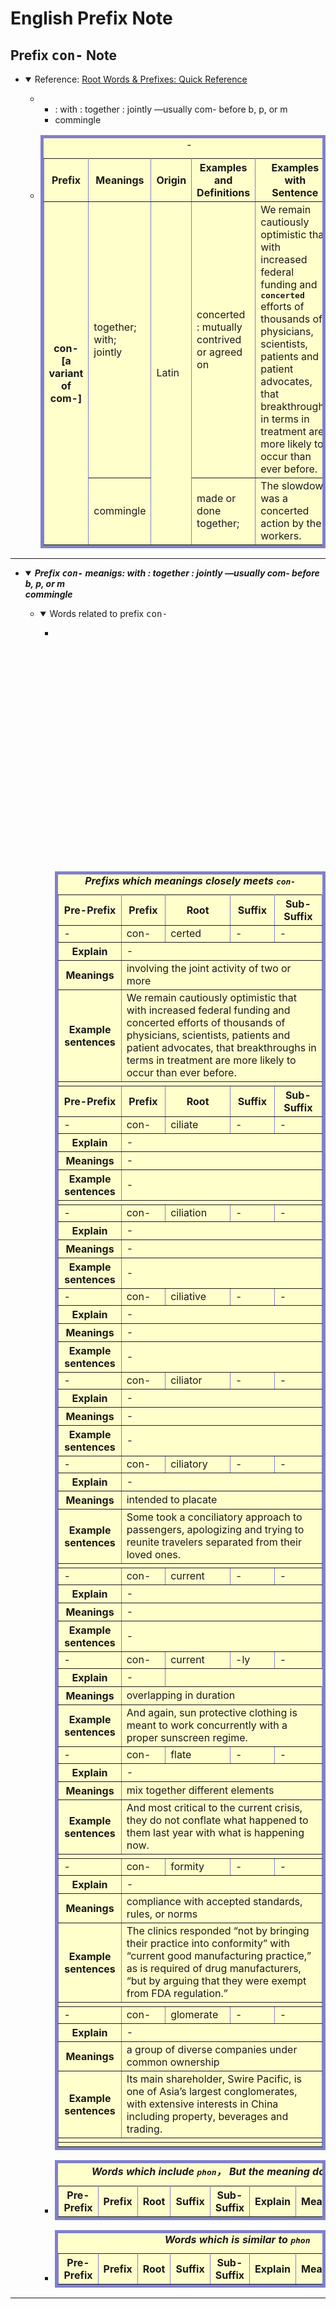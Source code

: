 # English Prefix Note
## <a id="english-prefix-con">Prefix <kbd>con-</kbd> Note</a>
  * <details open>
        <summary>
            Reference: <a href="https://www.learnthat.org/pages/view/roots.html">Root Words & Prefixes: Quick Reference</a>
        </summary>
        <ul style="disc">
            <li>
                <ul style="disc">
                    <li>: with : together : jointly —usually com- before b, p, or m</li>
                    <li>commingle</li>
                </ul>
            </li>
            <li>
                <!-- <table cellspacing="5"> -->
                <table cellspacing="5" border="5" bordercolor="#8080cc" bordercolorlight="#8080c0" bordercolordark="#400080" bgcolor="#ffffcc">
                    <caption>-</caption>
                    <tr>
                        <th>Prefix</th>
                        <th>Meanings</th>
                        <th>Origin</th>
                        <th>Examples and Definitions</th>
                        <th>Examples with Sentence</th>
                    </tr>
                    <tr>
                        <th rowspan="2">con-<br />[a variant of com-]</th>
                        <td>together; with; jointly</td>
                        <td rowspan="2">Latin</td>
                        <td> concerted : mutually contrived or agreed on </td>
                        <td> We remain cautiously optimistic that with increased federal funding and <kbd><b>concerted</b></kbd> efforts of thousands of physicians, scientists, patients and patient advocates, that breakthroughs in terms in treatment are more likely to occur than ever before. </td>
                    </tr>
                    <tr>
                        <td>commingle</td>
                        <td> made or done together; </td>
                        <td> The slowdown was a concerted action by the workers. </td>
                    </tr>
                </table>
            </li>
        </ul>
    </details>

----

  * <a id="english-prefix-con-table"></a><details open>
        <summary>
            <i><b>Prefix <kbd>con-</kbd> meanigs: with : together : jointly —usually com- before b, p, or m<br />commingle</b></i>
        </summary>
        <ul style="disc">
            <li>
                <details open>
                    <summary>
                        Words related to prefix <kbd>con-</kbd>
                    </summary>
                    <ul>
                        <li>
                            <!-- <table cellspacing="5"> -->
                            <table border="5" bordercolor="#8080cc" bordercolorlight="#8080c0" bordercolordark="#400080" bgcolor="#ffffcc">
                                <caption><i><b>Prefixs which meanings closely meets <kbd>con-</kbd></b></i></caption>
                                <tr>
                                    <th>Pre-Prefix</th>
                                    <th>Prefix</th>
                                    <th>Root</th>
                                    <th>Suffix</th>
                                    <th>Sub-Suffix</th>
                                </tr>
                                <tr>
                                    <td> - </td>
                                    <td> con- </td>
                                    <td> certed </td>
                                    <td> - </td>
                                    <td> - </td>
                                </tr>
                                <tr>
                                    <th>Explain</th>
                                    <td colspan="4"> - </td>
                                </tr>                             
                                <tr>
                                    <th>Meanings</th>
                                    <td colspan="4"> involving the joint activity of two or more </td>
                                </tr>                   
                                <tr>
                                    <th>Example sentences</th>
                                    <td colspan="4"> We remain cautiously optimistic that with increased federal funding and concerted efforts of thousands of physicians, scientists, patients and patient advocates, that breakthroughs in terms in treatment are more likely to occur than ever before. </td>
                                </tr>
                                <tr>
                                    <td colspan="5"></td>
                                </tr>
                                <tr>
                                    <th>Pre-Prefix</th>
                                    <th>Prefix</th>
                                    <th>Root</th>
                                    <th>Suffix</th>
                                    <th>Sub-Suffix</th>
                                </tr>
                                <tr>
                                    <td> - </td>
                                    <td> con- </td>
                                    <td> ciliate </td>
                                    <td> - </td>
                                    <td> - </td>
                                </tr>
                                <tr>
                                    <th>Explain</th>
                                    <td colspan="4"> - </td>
                                </tr>                             
                                <tr>
                                    <th>Meanings</th>
                                    <td colspan="4"> - </td>
                                </tr>                   
                                <tr>
                                    <th>Example sentences</th>
                                    <td colspan="4"> - </td>
                                </tr>
                                <tr>
                                    <td colspan="5"></td>
                                </tr>
                                <tr>
                                    <td> - </td>
                                    <td> con- </td>
                                    <td> ciliation </td>
                                    <td> - </td>
                                    <td> - </td>
                                </tr>
                                <tr>
                                    <th>Explain</th>
                                    <td colspan="4"> - </td>
                                </tr>                             
                                <tr>
                                    <th>Meanings</th>
                                    <td colspan="4"> - </td>
                                </tr>                   
                                <tr>
                                    <th>Example sentences</th>
                                    <td colspan="4"> - </td>
                                </tr>
                                <tr>
                                    <td> - </td>
                                    <td> con- </td>
                                    <td> ciliative </td>
                                    <td> - </td>
                                    <td> - </td>
                                </tr>
                                <tr>
                                    <th>Explain</th>
                                    <td colspan="4"> - </td>
                                </tr>                             
                                <tr>
                                    <th>Meanings</th>
                                    <td colspan="4"> - </td>
                                </tr>                   
                                <tr>
                                    <th>Example sentences</th>
                                    <td colspan="4"> - </td>
                                </tr>
                                <tr>
                                    <td> - </td>
                                    <td> con- </td>
                                    <td> ciliator </td>
                                    <td> - </td>
                                    <td> - </td>
                                </tr>
                                <tr>
                                    <th>Explain</th>
                                    <td colspan="4"> - </td>
                                </tr>                             
                                <tr>
                                    <th>Meanings</th>
                                    <td colspan="4"> - </td>
                                </tr>                   
                                <tr>
                                    <th>Example sentences</th>
                                    <td colspan="4"> - </td>
                                </tr>
                                <tr>
                                    <td> - </td>
                                    <td> con- </td>
                                    <td> ciliatory </td>
                                    <td> - </td>
                                    <td> - </td>
                                </tr>
                                <tr>
                                    <th>Explain</th>
                                    <td colspan="4"> - </td>
                                </tr>                             
                                <tr>
                                    <th>Meanings</th>
                                    <td colspan="4"> intended to placate </td>
                                </tr>                   
                                <tr>
                                    <th>Example sentences</th>
                                    <td colspan="4"> Some took a conciliatory approach to passengers, apologizing and trying to reunite travelers separated from their loved ones. </td>
                                </tr>
                                <tr>
                                    <td colspan="5"></td>
                                </tr>
                                <tr>
                                    <td> - </td>
                                    <td> con- </td>
                                    <td> current </td>
                                    <td> - </td>
                                    <td> - </td>
                                </tr>
                                <tr>
                                    <th>Explain</th>
                                    <td colspan="4"> - </td>
                                </tr>                             
                                <tr>
                                    <th>Meanings</th>
                                    <td colspan="4"> - </td>
                                </tr>                   
                                <tr>
                                    <th>Example sentences</th>
                                    <td colspan="4"> - </td>
                                </tr>
                                <tr>
                                    <td> - </td>
                                    <td> con- </td>
                                    <td> current </td>
                                    <td> -ly </td>
                                    <td> - </td>
                                </tr>
                                <tr>
                                    <th>Explain</th>
                                    <td> - </td>
                                </tr>                             
                                <tr>
                                    <th>Meanings</th>
                                    <td colspan="4"> overlapping in duration </td>
                                </tr>                   
                                <tr>
                                    <th>Example sentences</th>
                                    <td colspan="4"> And again, sun protective clothing is meant to work concurrently with a proper sunscreen regime. </td>
                                </tr>
                                <tr>
                                    <td> - </td>
                                    <td> con- </td>
                                    <td> flate </td>
                                    <td> - </td>
                                    <td> - </td>
                                </tr>
                                <tr>
                                    <th>Explain</th>
                                    <td colspan="4"> - </td>
                                </tr>                             
                                <tr>
                                    <th>Meanings</th>
                                    <td colspan="4"> mix together different elements </td>
                                </tr>                   
                                <tr>
                                    <th>Example sentences</th>
                                    <td colspan="4"> And most critical to the current crisis, they do not conflate what happened to them last year with what is happening now. </td>
                                </tr>
                                <tr>
                                    <td colspan="5"></td>
                                </tr>
                                <tr>
                                    <td> - </td>
                                    <td> con- </td>
                                    <td> formity </td>
                                    <td> - </td>
                                    <td> - </td>
                                </tr>
                                <tr>
                                    <th>Explain</th>
                                    <td colspan="4"> - </td>
                                </tr>                             
                                <tr>
                                    <th>Meanings</th>
                                    <td colspan="4"> compliance with accepted standards, rules, or norms </td>
                                </tr>                   
                                <tr>
                                    <th>Example sentences</th>
                                    <td colspan="4"> The clinics responded “not by bringing their practice into conformity” with “current good manufacturing practice,” as is required of drug manufacturers, “but by arguing that they were exempt from FDA regulation.” </td>
                                </tr>
                                <tr>
                                    <td colspan="5"></td>
                                </tr>
                                <tr>
                                    <td> - </td>
                                    <td> con- </td>
                                    <td> glomerate </td>
                                    <td> - </td>
                                    <td> - </td>
                                </tr>
                                <tr>
                                    <th>Explain</th>
                                    <td colspan="4"> - </td>
                                </tr>                             
                                <tr>
                                    <th>Meanings</th>
                                    <td colspan="4"> a group of diverse companies under common ownership </td>
                                </tr>                   
                                <tr>
                                    <th>Example sentences</th>
                                    <td colspan="4"> Its main shareholder, Swire Pacific, is one of Asia’s largest conglomerates, with extensive interests in China including property, beverages and trading. </td>
                                </tr>
                                <tr>
                                    <td colspan="5"></td>
                                </tr>
                                <tr>
                                    <td colspan="5"></td>
                                </tr>
                            </table>
                        </li>
                        <li>
                            <!-- <table cellspacing="5"> -->
                            <table cellspacing="5" border="5" bordercolor="#8080cc" bordercolorlight="#8080c0" bordercolordark="#400080" bgcolor="#ffffcc">
                                <caption><i><b>Words which include <kbd>phon</kbd>， But the meaning doesn't match</b></i></caption>
                                <tr>
                                    <th>Pre-Prefix</th>
                                    <th>Prefix</th>
                                    <th>Root</th>
                                    <th>Suffix</th>
                                    <th>Sub-Suffix</th>
                                    <th>Explain</th>
                                    <th>Meanings</th>
                                    <th>Example sentences</th>
                                </tr>
                            </table>
                        </li>
                        <li>
                            <!-- <table cellspacing="5"> -->
                            <table cellspacing="5" border="5" bordercolor="#8080cc" bordercolorlight="#8080c0" bordercolordark="#400080" bgcolor="#ffffcc">
                                <caption><i><b>Words which is similar to <kbd>phon</kbd></b></i></caption>
                                <tr>
                                    <th>Pre-Prefix</th>
                                    <th>Prefix</th>
                                    <th>Root</th>
                                    <th>Suffix</th>
                                    <th>Sub-Suffix</th>
                                    <th>Explain</th>
                                    <th>Meanings</th>
                                    <th>Example sentences</th>
                                </tr>
                            </table>
                        </li>
                    </ul>
                </details>
            </li>
        </ul>
    </details>

----
